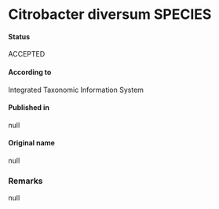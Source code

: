 Citrobacter diversum SPECIES
=======

#### Status
ACCEPTED

#### According to
Integrated Taxonomic Information System

#### Published in
null

#### Original name
null

### Remarks
null
